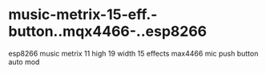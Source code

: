 # music-metrix-15-eff.-button..mqx4466-..esp8266

esp8266 music metrix 
11 high 19 width
15 effects 
max4466 mic
push button 
auto mod 
